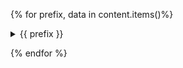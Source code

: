 {%  for prefix, data in content.items()%}

<details>

  <summary>{{ prefix }}</summary>

  {% for filepath, cube_strs, warnings, exceptions in data %}
  # {{ filepath }}
  [Link]({{ filepath }})

  {% for cube_str in cube_strs %}
  ```
      {{ cube_str | indent(first=False) }}
  ```
  {% endfor %}

  {%if warnings %}
  ```
  {% for warning_str in warnings %}
  {{ warning_str }}
  {% endfor %}
  ```
  {% endif %}
  {% if exceptions%}
  ```
  {% for exception_str in exceptions %}
  {{ exception_str }}
  {% endfor %}
  ```
  {% endif %}
{% endfor %}
</details>

{% endfor %}
